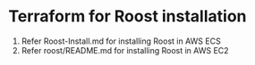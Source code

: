 # Terraform for Roost installation
1. Refer Roost-Install.md for installing Roost in AWS ECS
2. Refer roost/README.md for installing Roost in AWS EC2

